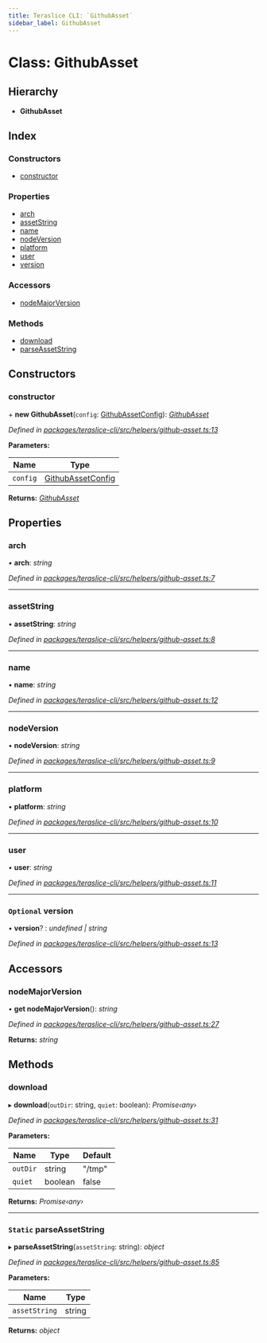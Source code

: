 ```yaml
---
title: Teraslice CLI: `GithubAsset`
sidebar_label: GithubAsset
---
```


# Class: GithubAsset

## Hierarchy

* **GithubAsset**

## Index

### Constructors

* [constructor](githubasset.md#constructor)

### Properties

* [arch](githubasset.md#arch)
* [assetString](githubasset.md#assetstring)
* [name](githubasset.md#name)
* [nodeVersion](githubasset.md#nodeversion)
* [platform](githubasset.md#platform)
* [user](githubasset.md#user)
* [version](githubasset.md#optional-version)

### Accessors

* [nodeMajorVersion](githubasset.md#nodemajorversion)

### Methods

* [download](githubasset.md#download)
* [parseAssetString](githubasset.md#static-parseassetstring)

## Constructors

###  constructor

\+ **new GithubAsset**(`config`: [GithubAssetConfig](../interfaces/githubassetconfig.md)): *[GithubAsset](githubasset.md)*

*Defined in [packages/teraslice-cli/src/helpers/github-asset.ts:13](https://github.com/terascope/teraslice/blob/78714a985/packages/teraslice-cli/src/helpers/github-asset.ts#L13)*

**Parameters:**

Name | Type |
------ | ------ |
`config` | [GithubAssetConfig](../interfaces/githubassetconfig.md) |

**Returns:** *[GithubAsset](githubasset.md)*

## Properties

###  arch

• **arch**: *string*

*Defined in [packages/teraslice-cli/src/helpers/github-asset.ts:7](https://github.com/terascope/teraslice/blob/78714a985/packages/teraslice-cli/src/helpers/github-asset.ts#L7)*

___

###  assetString

• **assetString**: *string*

*Defined in [packages/teraslice-cli/src/helpers/github-asset.ts:8](https://github.com/terascope/teraslice/blob/78714a985/packages/teraslice-cli/src/helpers/github-asset.ts#L8)*

___

###  name

• **name**: *string*

*Defined in [packages/teraslice-cli/src/helpers/github-asset.ts:12](https://github.com/terascope/teraslice/blob/78714a985/packages/teraslice-cli/src/helpers/github-asset.ts#L12)*

___

###  nodeVersion

• **nodeVersion**: *string*

*Defined in [packages/teraslice-cli/src/helpers/github-asset.ts:9](https://github.com/terascope/teraslice/blob/78714a985/packages/teraslice-cli/src/helpers/github-asset.ts#L9)*

___

###  platform

• **platform**: *string*

*Defined in [packages/teraslice-cli/src/helpers/github-asset.ts:10](https://github.com/terascope/teraslice/blob/78714a985/packages/teraslice-cli/src/helpers/github-asset.ts#L10)*

___

###  user

• **user**: *string*

*Defined in [packages/teraslice-cli/src/helpers/github-asset.ts:11](https://github.com/terascope/teraslice/blob/78714a985/packages/teraslice-cli/src/helpers/github-asset.ts#L11)*

___

### `Optional` version

• **version**? : *undefined | string*

*Defined in [packages/teraslice-cli/src/helpers/github-asset.ts:13](https://github.com/terascope/teraslice/blob/78714a985/packages/teraslice-cli/src/helpers/github-asset.ts#L13)*

## Accessors

###  nodeMajorVersion

• **get nodeMajorVersion**(): *string*

*Defined in [packages/teraslice-cli/src/helpers/github-asset.ts:27](https://github.com/terascope/teraslice/blob/78714a985/packages/teraslice-cli/src/helpers/github-asset.ts#L27)*

**Returns:** *string*

## Methods

###  download

▸ **download**(`outDir`: string, `quiet`: boolean): *Promise‹any›*

*Defined in [packages/teraslice-cli/src/helpers/github-asset.ts:31](https://github.com/terascope/teraslice/blob/78714a985/packages/teraslice-cli/src/helpers/github-asset.ts#L31)*

**Parameters:**

Name | Type | Default |
------ | ------ | ------ |
`outDir` | string | "/tmp" |
`quiet` | boolean | false |

**Returns:** *Promise‹any›*

___

### `Static` parseAssetString

▸ **parseAssetString**(`assetString`: string): *object*

*Defined in [packages/teraslice-cli/src/helpers/github-asset.ts:85](https://github.com/terascope/teraslice/blob/78714a985/packages/teraslice-cli/src/helpers/github-asset.ts#L85)*

**Parameters:**

Name | Type |
------ | ------ |
`assetString` | string |

**Returns:** *object*
